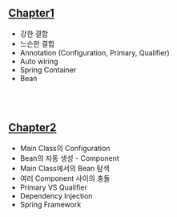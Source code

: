 ## [Chapter1](https://github.com/DNA-B/Java_Spring-Practice/blob/main/Chapter1.md)
- 강한 결합
- 느슨한 결합
- Annotation (Configuration, Primary, Qualifier)
- Auto wiring
- Spring Container
- Bean

<br><br>

## [Chapter2](https://github.com/DNA-B/Java_Spring-Practice/tree/main)
- Main Class의 Configuration
- Bean의 자동 생성 - Component
- Main Class에서의 Bean 탐색
- 여러 Component 사이의 충돌
- Primary VS Qualifier
- Dependency Injection
- Spring Framework
